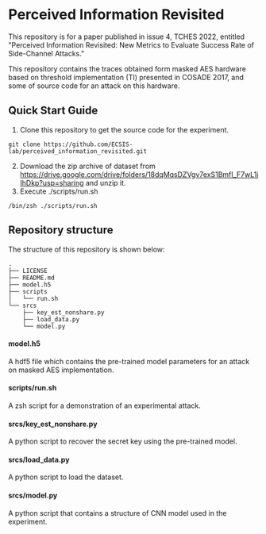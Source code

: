 # Perceived Information Revisited
This repository is for a paper published in issue 4, TCHES 2022, entitled "Perceived Information Revisited: New Metrics to Evaluate Success Rate of Side-Channel Attacks."

This repository contains the traces obtained form masked AES hardware based on threshold implementation (TI) presented in COSADE 2017, and some of source code for an attack on this hardware.

## Quick Start Guide
1. Clone this repository to get the source code for the experiment.
```
git clone https://github.com/ECSIS-lab/perceived_information_revisited.git
```

2. Download the zip archive of dataset from https://drive.google.com/drive/folders/18dqMqsDZVgv7exS1BmfI_F7wL1jIhDkp?usp=sharing and unzip it.
3. Execute ./scripts/run.sh
```
/bin/zsh ./scripts/run.sh
```

## Repository structure
The structure of this repository is shown below:
```
.
├── LICENSE
├── README.md
├── model.h5
├── scripts
│   └── run.sh
└── srcs
    ├── key_est_nonshare.py
    ├── load_data.py
    └── model.py
```

#### model.h5
A hdf5 file which contains the pre-trained model parameters for an attack on masked AES implementation.

#### scripts/run.sh
A zsh script for a demonstration of an experimental attack.

#### srcs/key\_est\_nonshare.py
A python script to recover the secret key using the pre-trained model.

#### srcs/load\_data.py
A python script to load the dataset.

#### srcs/model.py
A python script that contains a structure of CNN model used in the experiment.
